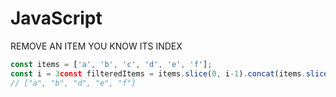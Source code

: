 # JavaScript

REMOVE AN ITEM YOU KNOW ITS INDEX
```javascript
const items = ['a', 'b', 'c', 'd', 'e', 'f'];
const i = 3const filteredItems = items.slice(0, i-1).concat(items.slice(i, items.length));
// ["a", "b", "d", "e", "f"]

```